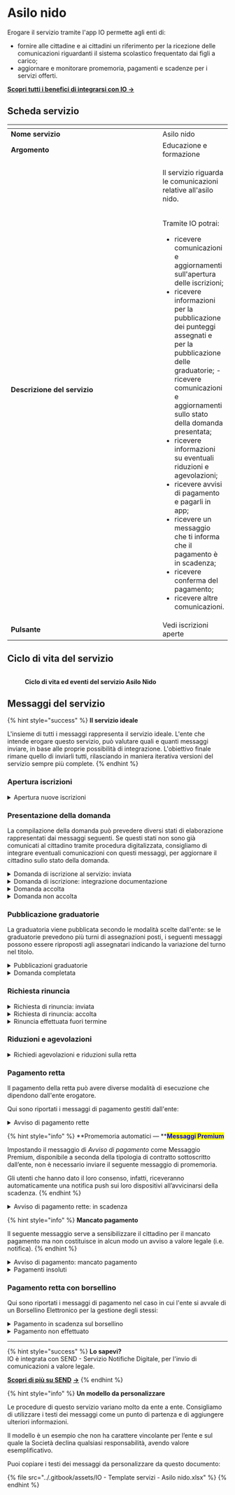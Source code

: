 # Asilo nido

Erogare il servizio tramite l'app IO permette agli enti di:

* fornire alle cittadine e ai cittadini un riferimento per la ricezione delle comunicazioni riguardanti il sistema scolastico frequentato dai figli a carico;
* aggiornare e monitorare promemoria, pagamenti e scadenze per i servizi offerti.

[**Scopri tutti i benefici di integrarsi con IO →** ](https://docs.pagopa.it/manuale-servizi/lapp-io/cose-io-e-qual-e-il-suo-obiettivo)

## Scheda servizio <a href="#scheda-servizio" id="scheda-servizio"></a>

<table data-header-hidden><thead><tr><th width="373"></th><th></th></tr></thead><tbody><tr><td><strong>Nome servizio</strong></td><td>Asilo nido</td></tr><tr><td><strong>Argomento</strong></td><td>Educazione e formazione</td></tr><tr><td><strong>Descrizione del servizio</strong></td><td><p>Il servizio riguarda le comunicazioni relative all'asilo nido.</p><p><br>Tramite IO potrai:</p><ul><li>ricevere comunicazioni e aggiornamenti sull'apertura delle iscrizioni;</li><li>ricevere informazioni per la pubblicazione dei punteggi assegnati e per la pubblicazione delle graduatorie; -ricevere comunicazioni e aggiornamenti sullo stato della domanda presentata;</li><li>ricevere informazioni su eventuali riduzioni e agevolazioni;</li><li>ricevere avvisi di pagamento e pagarli in app;</li><li>ricevere un messaggio che ti informa che il pagamento è in scadenza;</li><li>ricevere conferma del pagamento;</li><li>ricevere altre comunicazioni.</li></ul></td></tr><tr><td><strong>Pulsante</strong></td><td>Vedi iscrizioni aperte</td></tr></tbody></table>

## Ciclo di vita del servizio

<figure><img src="../.gitbook/assets/Educazione e formazione_Asili nido (1).png" alt=""><figcaption><p><strong>Ciclo di vita ed eventi del servizio Asilo Nido</strong></p></figcaption></figure>

## Messaggi del servizio&#x20;

{% hint style="success" %}
**Il servizio ideale**

L'insieme di tutti i messaggi rappresenta il servizio ideale. L'ente che intende erogare questo servizio, può valutare quali e quanti messaggi inviare, in base alle proprie possibilità di integrazione. L'obiettivo finale rimane quello di inviarli tutti, rilasciando in maniera iterativa versioni del servizio sempre più complete.
{% endhint %}

### Apertura iscrizioni

<details>

<summary>Apertura nuove iscrizioni</summary>

**🖋 Titolo del messaggio:** Sono aperte le iscrizioni per l'anno educativo \<aaaa/aaaa>

🗒 **Testo del messaggio**:&#x20;

Dal \<gg/mm/aaaa> al \<gg/mm/aaaa> potrai fare domanda di iscrizione al servizio \<tipologia di servizio> per l’anno educativo \<aaaa/aaaa>.

Per ulteriori informazioni e fare domanda d’iscrizione, \[visita questo sito]\(URL).

**🪄 Pulsante:** Fai domanda

***

**Destinatari**: Tutti i genitori/tutori che hanno responsabilità genitoriale di un minore iscritto ad un asilo nido dell’area geografica di azione del servizio.&#x20;

**Quando inviarlo**: Nei mesi precedenti l'inizio dell'anno educativo.

**User story**: Come cittadino voglio ricevere promemoria dell'apertura delle nuove iscrizioni.&#x20;

</details>

### **Presentazione della domanda**

La compilazione della domanda può prevedere diversi stati di elaborazione rappresentati dai messaggi seguenti. Se questi stati non sono già comunicati al cittadino tramite procedura digitalizzata, consigliamo di integrare eventuali comunicazioni con questi messaggi, per aggiornare il cittadino sullo stato della domanda.&#x20;

<details>

<summary>Domanda di iscrizione al servizio: inviata</summary>

**🖋 Titolo del messaggio:** La tua domanda è stata inviata&#x20;

🗒 **Testo del messaggio**:&#x20;

Il \<gg/mm/aaaa> hai inviato la tua domanda di iscrizione per \<nome> \<cognome> al servizio \<tipologia del servizio>  per l’anno educativo \<aaaa/aaaa>.&#x20;

Il numero di protocollo della tua domanda è: \<nnnn>

\[Se previsto] Ti comunicheremo gli avanzamenti di stato della tua domanda.&#x20;

Per consultare il riepilogo della domanda, \[visita questo sito]\(URL).

**🪄 Pulsante**: Vai alla tua domanda&#x20;

***

**Destinatari:** Il genitore/tutore che ha presentato domanda di iscrizione.

**Quando inviarlo:** Quando la domanda è ricevuta dall’ente.

**User story:** Come cittadino voglio ricevere aggiornamenti sullo stato della mia domanda.

</details>

<details>

<summary>Domanda di iscrizione: integrazione documentazione</summary>

**🖋 Titolo del messaggio:** Richiesta di integrazione

🗒 **Testo del messaggio**:&#x20;

Per elaborare la tua domanda di iscrizione per \<nome> \<cognome> al servizio \<tipologia di servizio> nr. \<nnnn> per l’anno educativo \<aaaa/aaaa>, abbiamo bisogno di ricevere entro il \<gg/mm/aaaa> altri documenti.

Consulta il riepilogo della domanda, \[visita questo sito]\(URL).

**🪄 Pulsante**: n/a

***

**Destinatari**: Il genitore/tutore che ha presentato domanda di iscrizione.

**Quando inviarlo**: Quando l’ente necessita di integrazione documentale alla domanda presentata.

**User story**: Come cittadino voglio ricevere aggiornamenti sullo stato della mia domanda.

</details>

<details>

<summary>Domanda accolta</summary>

**🖋 Titolo del messaggio:** La tua domanda è stata accolta

🗒 **Testo del messaggio**:&#x20;

La domanda di iscrizione per \<nome> \<cognome> al servizio \<tipologia di servizio> nr. \<nnnn> per l'anno educativo \<aaaa/aaaa> è stata accolta in \<gg/mm/aaaa>. \
Sarà possibile consultare la propria posizione in graduatoria dal \<gg/mm/aaaa>.

\[Se previsto] Per consultare il riepilogo della domanda, \[visita questo sito]\(URL).&#x20;

**🪄 Pulsante**: n/a

***

**Destinatari**: Il genitore/tutore che ha presentato domanda di iscrizione.

**Quando inviarlo**: Quando la domanda è accolta

**User story**: Come cittadino voglio ricevere aggiornamenti sullo stato della mia domanda.

</details>

<details>

<summary>Domanda non accolta</summary>

**🖋 Titolo del messaggio:** La tua domanda non è stata accolta

🗒 **Testo del messaggio**:&#x20;

La domanda di iscrizione per \<nome> \<cognome> al servizio \<tipologia di servizio> nr. \<nnnn> per l'anno educativo \<aaaa/aaaa> non è stata accolta.&#x20;

Per ulteriori informazioni, \[visita questo sito]\(URL).&#x20;

**🪄 Pulsante**: n/a

***

**Destinatari**: Il genitore/tutore che ha presentato domanda di iscrizione.

**Quando inviarlo**: Quando la domanda non è accolta

**User story**: Come cittadino voglio ricevere aggiornamenti sullo stato della mia domanda.

</details>

### **Pubblicazione graduatorie**&#x20;

La graduatoria viene pubblicata secondo le modalità scelte dall'ente: se le graduatorie prevedono più turni di assegnazioni posti, i seguenti messaggi possono essere riproposti agli assegnatari indicando la variazione del turno nel titolo.&#x20;

<details>

<summary>Pubblicazioni graduatorie </summary>

**🖋 Titolo del messaggio:** Pubblicata la graduatoria \<provvisoria/definitiva> per l’anno \<aaaa/aaaa>

🗒 **Testo del messaggio**:&#x20;

È disponibile la graduatoria di ammissione al servizio \<tipologia di servizio> per \<nome> \<cognome> per  l’anno educativo \<aaaa/aaaa>.

Se vuoi rinunciare alla tua posizione, hai tempo fino al \<gg/mm/aaaa>.

Per visualizzare la tua posizione in graduatoria \[visita questo sito]\(URL).

**🪄 Pulsante**: Vai alla graduatoria&#x20;

***

**Destinatari**: Tutti i genitori/tutori che hanno responsabilità genitoriale di un minore per il quale è stata fatta domanda di iscrizione.

**Quando inviarlo**: Quando è pubblicata la graduatoria di ammissione.

**User story**: Come cittadino voglio ricevere aggiornamenti sullo stato della mia domanda.

</details>

<details>

<summary>Domanda completata</summary>

**🖋 Titolo del messaggio:** Hai confermato la domanda d'iscrizione

🗒 **Testo del messaggio**:&#x20;

Hai confermato la posizione in graduatoria per la domanda di iscrizione per \<nome> \<cognome> al servizio \<tipologia di servizio> nr. \<nnnn> per l'anno educativo  \<aaaa/aaaa> presso \<scuola> .&#x20;

\[indicare eventuali comunicazioni future, ad esempio data d'inserimento a scuola]

Per consultare la tua domanda, \[visita questo sito]\(URL).&#x20;

**🪄 Pulsante**: n/a

***

**Destinatari**: Tutti i cittadini residenti nell’area geografica di azione del servizio che hanno IO e hanno completato una domanda di iscrizione.

**Quando inviarlo**: Quando il cittadino decide di accettare la posizione in graduatoria e completare la domanda di ammissione.&#x20;

**User story**: Come cittadino voglio ricevere notifica dello status della mia domanda di iscrizione.&#x20;

</details>

### Richiesta rinuncia

<details>

<summary>Richiesta di rinuncia: inviata</summary>

**🖋 Titolo del messaggio:** Abbiamo ricevuto la tua richiesta di rinuncia

🗒 **Testo del messaggio**:&#x20;

Abbiamo ricevuto la tua richiesta di rinuncia alla posizione in graduatoria di \<nome> \<cognome> per il servizio \<tipologia di servizio> per l’anno educativo \<aaaa>.

\[Inserire qui eventuali indicazioni su comunicazioni future]

Per ulteriori informazioni, \[visita questo sito]\(URL).

**🪄 Pulsante**: n/a

***

**Destinatari:** Il genitore/tutore che ha presentato richiesta di rinuncia.

**Quando inviarlo:** Quando il cittadino invia una richiesta di rinuncia.

**User story:** Come cittadino voglio ricevere comunicazioni sullo stato della mia richiesta.

</details>

<details>

<summary>Richiesta di rinuncia: accolta</summary>

**🖋 Titolo del messaggio:** Hai rinunciato alla tua posizione

🗒 **Testo del messaggio**:&#x20;

La tua richiesta di rinuncia alla tua posizione in graduatoria di \<nome> \<cognome> per il servizio \<tipologia di servizio> per l’anno educativo \<aaaa/aaaa> è stata accolta.

Per ulteriori informazioni, \[visita questo sito]\(URL).

**🪄 Pulsante**: n/a

***

**Destinatari:** Il genitore/tutore che ha presentato richiesta di rinuncia

**Quando inviarlo:** Quando la richiesta di rinuncia viene accolta dall’ente e la posizione rimossa dalla graduatoria

**User story:** Come cittadino voglio ricevere comunicazioni sull'esito della mia richiesta

</details>

<details>

<summary>Rinuncia effettuata fuori termine</summary>

🖋 **Titolo del messaggio**: Hai un nuovo avviso di pagamento

🗒 **Testo del messaggio**:&#x20;

C'è un avviso da pagare intestato a \<nome e cognome> e relativo a \<causale>. &#x20;

**Devi pagare**: <00,00> €&#x20;

**Entro il**: \<gg/mm/aaaa> &#x20;

Puoi pagare direttamente in app premendo “Vedi Avviso”, oppure tramite tutti i canali di pagamento della piattaforma pagoPA e le altre modalità di pagamento offerte dell'ente creditore.

Se hai già provveduto a pagare l'avviso ignora questo messaggio.

Per maggiori informazioni o per richiedere assistenza, contattaci tramite i canali che trovi nella scheda servizio.

🪄 **Pulsante**: Vedi Avviso

***

**Destinatari:** Il genitore/tutore che ha presentato richiesta di rinuncia.

**Quando inviarlo:** Quando la richiesta di rinuncia viene accolta dall’ente ma fuori dal termine prestabilito.

**User story:** Come cittadino voglio ricevere comunicazioni sull'esito della mia richiesta.

</details>

### Riduzioni e agevolazioni

<details>

<summary>Richiedi agevolazioni e riduzioni sulla retta</summary>

**🖋 Titolo del messaggio:** Richiedi agevolazioni

🗒 **Testo del messaggio**:&#x20;

I nuovi iscritti o già iscritti possono comunicare l'interesse a richiedere una retta agevolata o ridotta se:&#x20;

\[Inserire un breve elenco puntato di condizioni]&#x20;

Per ulteriori informazioni, \[visita questo sito]\(URL).&#x20;

**🪄 Pulsante**: Scopri tutte le agevolazioni

***

**Destinatari**: Tutti i genitori/tutori che hanno responsabilità genitoriale di un minore per il quale è stata fatta domanda di iscrizione.

**Quando inviarlo**: Quando l'anno educativo sta per iniziare e le iscrizioni stanno per essere finalizzate.

**User story**: Come cittadino voglio ricevere comunicazione sulle agevolazioni e riduzioni di cui potrei avere diritto.

</details>

### **Pagamento retta**&#x20;

Il pagamento della retta può avere diverse modalità di esecuzione che dipendono dall'ente erogatore.&#x20;

Qui sono riportati i messaggi di pagamento gestiti dall'ente:&#x20;

<details>

<summary>Avviso di pagamento rette</summary>

:sparkles: <mark style="color:blue;">**Messaggio Premium**</mark> — Se hai un contratto Premium, ti consigliamo di configurare questo messaggio con promemoria Premium: i destinatari verranno avvisati dell‘avvicinarsi della scadenza tramite notifica push.

***

**🖋 Titolo del messaggio:** Hai un nuovo avviso di pagamento

🗒 **Testo del messaggio**:

C'è un avviso da pagare intestato a \<nome e cognome> e relativo a \<causale>.

**Devi pagare:** <00,00> €

**Entro il:** \<gg/mm/aaaa>

Puoi pagare direttamente in app premendo “Vedi Avviso”, oppure tramite tutti i canali di pagamento della piattaforma pagoPA e le altre modalità di pagamento offerte dell'ente creditore.

\[Se previsto] Se vuoi pagare più avvisi in un'unica soluzione, \[visita questo sito]\(URL).

Se hai già provveduto a pagare l'avviso ignora questo messaggio.

Per maggiori informazioni o per richiedere assistenza, contattaci tramite i canali che trovi nella scheda servizio.

In fase di pagamento, se previsto dall'ente, l'importo riportato nel messaggio potrebbe subire variazioni.

**🪄 Pulsante**: Vedi Avviso

***

**Destinatari:** Il genitore/tutore che ha un minore a carico regolarmente iscritto.

**Quando inviarlo:** Quando è richiesto il pagamento del servizio.

**User story:** Come genitore/tutore voglio ricevere comunicazione quando è possibile effettuare i pagamenti.

</details>

{% hint style="info" %}
**Promemoria automatici — **<mark style="color:blue;">**Messaggi Premium**</mark>

Impostando il messaggio di _Avviso di pagamento_ come Messaggio Premium, disponibile a seconda della tipologia di contratto sottoscritto dall’ente, non è necessario inviare il seguente messaggio di promemoria.

Gli utenti che hanno dato il loro consenso, infatti, riceveranno automaticamente una notifica push sui loro dispositivi all’avvicinarsi della scadenza.
{% endhint %}

<details>

<summary>Avviso di pagamento rette: in scadenza</summary>

**🖋 Titolo del messaggio:** Hai un pagamento in scadenza

🗒 **Testo del messaggio**:

Il tuo pagamento per l’iscrizione di \<nome> \<cognome> al servizio \<tipologia di servizio> per l’anno \<aaaa> sta per scadere.

Se hai già provveduto a pagare l’avviso ignora questo messaggio.

**🪄 Pulsante**: Vedi Avviso

***

**Destinatari:** Il genitore/tutore che ha un minore a carico regolarmente iscritto.

**Quando inviarlo:** Quando il pagamento è prossimo alla scadenza.

**User story:** Come cittadino voglio ricevere un promemoria per i pagamenti in scadenza.

</details>

{% hint style="info" %}
**Mancato pagamento**

Il seguente messaggio serve a sensibilizzare il cittadino per il mancato pagamento ma non costituisce in alcun modo un avviso a valore legale (i.e. notifica).
{% endhint %}

<details>

<summary>Avviso di pagamento: mancato pagamento</summary>

**🖋 Titolo del messaggio:** Pagamento non effettuato

🗒 **Testo del messaggio**:&#x20;

Il tuo pagamento per \<causale> è scaduto il \<gg/mm/aaaa>.

Se hai già provveduto a pagare l’avviso ignora questo messaggio.&#x20;

**🪄 Pulsante**: Vedi Avviso

***

**Destinatari**: Il genitore/tutore che ha un minore a carico regolarmente iscritto.

**Quando inviarlo**: Quando il pagamento non è stato effettuato entro il termine.

**User story**: Come cittadino voglio ricevere un promemoria per i pagamenti scaduti.

</details>

<details>

<summary>Pagamenti insoluti</summary>

**🖋 Titolo del messaggio:** L'iscrizione al servizio è bloccata da pagamenti insoluti

🗒 **Testo del messaggio**:&#x20;

Risultano pagamenti insoluti a carico di \<nome> \<cognome> e relative a \<causale>.

Per maggiori informazioni o per richiedere assistenza, contattaci tramite i canali che trovi nella scheda servizio o \[visita il sito]\(URL).&#x20;

**🪄 Pulsante**: Vedi Avviso

***

**Destinatari**: Il genitore/tutore che ha un minore a carico regolarmente iscritto

**Quando inviarlo**: Quando risultano pagamenti pendenti a carico del cittadino

**User story**: Come cittadino voglio ricevere avvisi su pagamenti insoluti a mio carico

</details>

### Pagamento retta con borsellino

Qui sono riportati i messaggi di pagamento nel caso in cui l'ente si avvale di un Borsellino Elettronico per la gestione degli stessi:&#x20;

<details>

<summary>Pagamento in scadenza sul borsellino</summary>

**🖋 Titolo del messaggio:** Hai un pagamento in scadenza

🗒 **Testo del messaggio**:&#x20;

Il termine per il pagamento relativo alla retta scolastica per \<nome> \<cognome> scadrà il \<gg/mm/aaaa>.

Ricarica il tuo borsellino elettronico con l'importo dovuto entro la data di scadenza.&#x20;

Per ulteriori informazioni, \[visita questo sito]\(URL).&#x20;

**🪄 Pulsante**: n/a

***

**Destinatari**: Il genitore/tutore che ha un minore a carico regolarmente iscritto.

**Quando inviarlo**: Quando il pagamento per la retta è prossimo alla scadenza.

**User story**: Come cittadino voglio ricevere un promemoria per i pagamenti in scadenza.

</details>

<details>

<summary>Pagamento non effettuato</summary>

**🖋 Titolo del messaggio:** Pagamento non effettuato: ricarica il borsellino

🗒 **Testo del messaggio**:&#x20;

Il pagamento automatico per \<causale> non è stato effettuato tramite il borsellino elettronico gestito da \<ente>.

Ricarica ora per saldare l'importo dovuto. Per farlo, \[sito]\(URL).&#x20;

Per ulteriori informazioni, \[visita questo sito]\(URL).&#x20;

**🪄 Pulsante**: n/a

***

**Destinatari**: Il genitore/tutore che ha un minore a carico regolarmente iscritto.

**Quando inviarlo**: Quando il pagamento di una retta non è stato effettuato.

**User story**: Come cittadino voglio ricevere notifica immediata del mancato addebito sul mio borsellino elettronico.

</details>

***

{% hint style="success" %}
**Lo sapevi?**\
IO è integrata con SEND - Servizio Notifiche Digitale, per l'invio di comunicazioni a valore legale.

[**Scopri di più su SEND**](https://notifichedigitali.pagopa.it/) [**->**](https://www.pagopa.it/it/prodotti-e-servizi/piattaforma-notifiche-digitali)
{% endhint %}

{% hint style="info" %}
**Un modello da personalizzare**

Le procedure di questo servizio variano molto da ente a ente. Consigliamo di utilizzare i testi dei messaggi come un punto di partenza e di aggiungere ulteriori informazioni.

Il modello è un esempio che non ha carattere vincolante per l’ente e sul quale la Società declina qualsiasi responsabilità, avendo valore esemplificativo.

Puoi copiare i testi dei messaggi da personalizzare da questo documento:

{% file src="../.gitbook/assets/IO - Template servizi - Asilo nido.xlsx" %}
{% endhint %}
